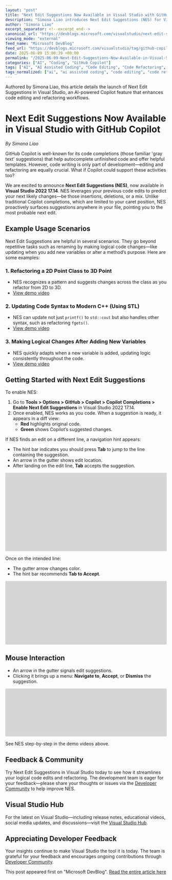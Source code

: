 ```yaml
---
layout: "post"
title: "Next Edit Suggestions Now Available in Visual Studio with GitHub Copilot"
description: "Simona Liao introduces Next Edit Suggestions (NES) for Visual Studio 2022 17.14. NES leverages GitHub Copilot’s AI to predict and suggest logical code edits, enhancing code refactoring and maintenance beyond typical autocompletions. The article covers NES activation, workflow, and usage scenarios to streamline code editing in Visual Studio."
author: "Simona Liao"
excerpt_separator: <!--excerpt_end-->
canonical_url: "https://devblogs.microsoft.com/visualstudio/next-edit-suggestions-available-in-visual-studio-github-copilot/"
viewing_mode: "external"
feed_name: "Microsoft DevBlog"
feed_url: "https://devblogs.microsoft.com/visualstudio/tag/github-copilot/feed/"
date: 2025-06-09 15:00:39 +00:00
permalink: "/2025-06-09-Next-Edit-Suggestions-Now-Available-in-Visual-Studio-with-GitHub-Copilot.html"
categories: ["AI", "Coding", "GitHub Copilot"]
tags: ["AI", "AI Assisted Coding", "Code Editing", "Code Refactoring", "Coding", "Copilot", "Copilot Completions", "Developer Tools", "GitHub Copilot", "NES", "News", "Next Edit Suggestions", "Next Edits Suggestion", "Productivity", "Simona Liao", "VS"]
tags_normalized: ["ai", "ai assisted coding", "code editing", "code refactoring", "coding", "copilot", "copilot completions", "developer tools", "github copilot", "nes", "news", "next edit suggestions", "next edits suggestion", "productivity", "simona liao", "vs"]
---
```


Authored by Simona Liao, this article details the launch of Next Edit Suggestions in Visual Studio, an AI-powered Copilot feature that enhances code editing and refactoring workflows.<!--excerpt_end-->

# Next Edit Suggestions Now Available in Visual Studio with GitHub Copilot

*By Simona Liao*

GitHub Copilot is well-known for its code completions (those familiar 'gray text' suggestions) that help autocomplete unfinished code and offer helpful templates. However, code writing is only part of development—editing and refactoring are equally crucial. What if Copilot could support these activities too?

We are excited to announce **Next Edit Suggestions (NES)**, now available in **Visual Studio 2022 17.14**. NES leverages your previous code edits to predict your next likely changes—be those insertions, deletions, or a mix. Unlike traditional Copilot completions, which are limited to your caret position, NES proactively surfaces suggestions anywhere in your file, pointing you to the most probable next edit.

## Example Usage Scenarios

Next Edit Suggestions are helpful in several scenarios. They go beyond repetitive tasks such as renaming by making logical code changes—like updating when you add new variables or alter a method’s purpose. Here are some examples:

### 1. Refactoring a 2D Point Class to 3D Point

- NES recognizes a pattern and suggests changes across the class as you refactor from 2D to 3D.
- [View demo video](https://devblogs.microsoft.com/visualstudio/wp-content/uploads/sites/4/2025/06/Point3-26-1.mp4)

### 2. Updating Code Syntax to Modern C++ (Using STL)

- NES can update not just `printf()` to `std::cout` but also handles other syntax, such as refactoring `fgets()`.
- [View demo video](https://devblogs.microsoft.com/visualstudio/wp-content/uploads/sites/4/2025/06/Migration3-28-1.mp4)

### 3. Making Logical Changes After Adding New Variables

- NES quickly adapts when a new variable is added, updating logic consistently throughout the code.
- [View demo video](https://devblogs.microsoft.com/visualstudio/wp-content/uploads/sites/4/2025/06/AddingVariable3-28.mp4)

## Getting Started with Next Edit Suggestions

To enable NES:

1. Go to **Tools > Options > GitHub > Copilot > Copilot Completions > Enable Next Edit Suggestions** in Visual Studio 2022 17.14.
2. Once enabled, NES works as you code. When a suggestion is ready, it appears in a diff view:
    - **Red** highlights original code.
    - **Green** shows Copilot’s suggested changes.

If NES finds an edit on a different line, a navigation hint appears:

- The hint bar indicates you should press **Tab** to jump to the line containing the suggestion.
- An arrow in the gutter shows edit location.
- After landing on the edit line, **Tab** accepts the suggestion.

![NES navigation hint: Tab to jump to line with suggestion. Purple arrow in gutter.](data:image/png;base64,iVBORw0KGgoAAAANSUhEUgAAAoEAAAE2AQMAAAAkutqrAAAAA1BMVEXW1taWrGEgAAAACXBIWXMAAA7EAAAOxAGVKw4bAAAAMElEQVR4nO3BMQEAAADCoPVPbQ0PoAAAAAAAAAAAAAAAAAAAAAAAAAAAAAAAAODDAGNMAAHkR73tAAAAAElFTkSuQmCC)

Once on the intended line:

- The gutter arrow changes color.
- The hint bar recommends **Tab to Accept**.

![NES: Inline diff, caret on suggestion line, gutter arrow changes to grey, hint says Tab accept.](data:image/png;base64,iVBORw0KGgoAAAANSUhEUgAAArgAAAERAQMAAACq9UbXAAAAA1BMVEXW1taWrGEgAAAACXBIWXMAAA7EAAAOxAGVKw4bAAAALklEQVR4nO3BgQAAAADDoPlT3+AEVQEAAAAAAAAAAAAAAAAAAAAAAAAAAAAA8Axd2AABwLi9LQAAAABJRU5ErkJggg==)

## Mouse Interaction

- An arrow in the gutter signals edit suggestions.
- Clicking it brings up a menu: **Navigate to**, **Accept**, or **Dismiss** the suggestion.

![NES context menu on gutter arrow with options: Navigate to, Accept, Dismiss.](data:image/png;base64,iVBORw0KGgoAAAANSUhEUgAAAqMAAADIAQMAAADm/XqbAAAAA1BMVEXW1taWrGEgAAAACXBIWXMAAA7EAAAOxAGVKw4bAAAAKElEQVR4nO3BAQ0AAADCoPdPbQ43oAAAAAAAAAAAAAAAAAAAAADgxwBDMAABPf3+DAAAAABJRU5ErkJggg==)

See NES step-by-step in the demo videos above.

## Feedback & Community

Try Next Edit Suggestions in Visual Studio today to see how it streamlines your logical code edits and refactoring. The development team is eager for your feedback—please share your thoughts or issues via the [Developer Community](https://developercommunity.visualstudio.com/VisualStudio) to help improve NES.

## Visual Studio Hub

For the latest on Visual Studio—including release notes, educational videos, social media updates, and discussions—visit the [Visual Studio Hub](https://visualstudio.microsoft.com/hub/).

## Appreciating Developer Feedback

Your insights continue to make Visual Studio the tool it is today. The team is grateful for your feedback and encourages ongoing contributions through [Developer Community](https://developercommunity.visualstudio.com/VisualStudio).

This post appeared first on "Microsoft DevBlog". [Read the entire article here](https://devblogs.microsoft.com/visualstudio/next-edit-suggestions-available-in-visual-studio-github-copilot/)
